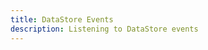 ```yaml
---
title: DataStore Events
description: Listening to DataStore events
---
```


<inline-fragment platform="js" src="~/lib/datastore/fragments/js/datastore-events.md"></inline-fragment>
